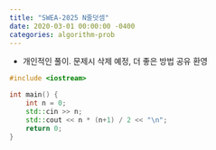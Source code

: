 ```yaml
---
title: "SWEA-2025 N줄덧셈"
date: 2020-03-01 00:00:00 -0400
categories: algorithm-prob
---
```


* 개인적인 풀이. 문제시 삭제 예정, 더 좋은 방법 공유 환영

```cpp
#include <iostream>

int main() {
    int n = 0;
    std::cin >> n;
    std::cout << n * (n+1) / 2 << "\n";
    return 0;
}
```